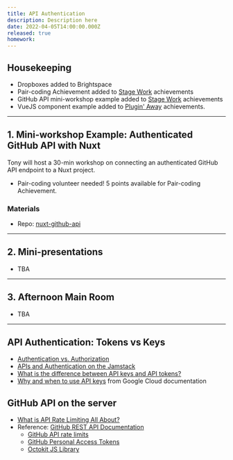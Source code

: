 ```yaml
---
title: API Authentication
description: Description here
date: 2022-04-05T14:00:00.000Z
released: true
homework: 
---
```


## Housekeeping
- Dropboxes added to Brightspace
- Pair-coding Achievement added to [Stage Work](https://sait-wbdv.netlify.app/cpnt-265/assignments/achievements/#stage-work) achievements
- GitHub API mini-workshop example added to [Stage Work](https://sait-wbdv.netlify.app/cpnt-265/assignments/achievements/#stage-work) achievements
- VueJS component example added to [Plugin' Away](https://sait-wbdv.netlify.app/cpnt-265/assignments/achievements/#plugin-away) achievements.

---

## 1. Mini-workshop Example: Authenticated GitHub API with Nuxt
Tony will host a 30-min workshop on connecting an authenticated GitHub API endpoint to a Nuxt project.
- Pair-coding volunteer needed! 5 points available for Pair-coding Achievement.

### Materials
- Repo: [nuxt-github-api](https://github.com/acidtone/nuxt-github-api)

---

## 2. Mini-presentations
- TBA

---

## 3. Afternoon Main Room
- TBA

---

<home-work :home-work="homework">

## API Authentication: Tokens vs Keys
- [Authentication vs. Authorization](https://auth0.com/docs/get-started/authentication-and-authorization)
- [APIs and Authentication on the Jamstack](https://css-tricks.com/apis-and-authentication-on-the-jamstack/)
- [What is the difference between API keys and API tokens?](https://security.stackexchange.com/questions/161946/what-is-the-difference-between-api-keys-and-api-tokens-usages)
- [Why and when to use API keys](https://cloud.google.com/endpoints/docs/openapi/when-why-api-key) from Google Cloud documentation

## GitHub API on the server
- [What is API Rate Limiting All About?](https://apisyouwonthate.com/blog/what-is-api-rate-limiting-all-about)
- Reference: [GitHub REST API Documentation](https://docs.github.com/en/rest)
    - [GitHub API rate limits](https://docs.github.com/en/rest/overview/resources-in-the-rest-api#rate-limiting)
    - [GitHub Personal Access Tokens](https://docs.github.com/en/authentication/keeping-your-account-and-data-secure/creating-a-personal-access-token)
    - [Octokit JS Library](https://github.com/octokit/octokit.js)

</home-work>